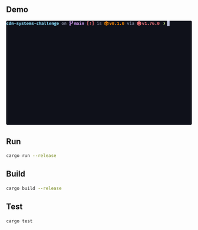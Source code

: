 ## Demo
![demo](demo.gif)

## Run
```sh
cargo run --release
```

## Build
```sh
cargo build --release
```

## Test
```sh
cargo test
```
